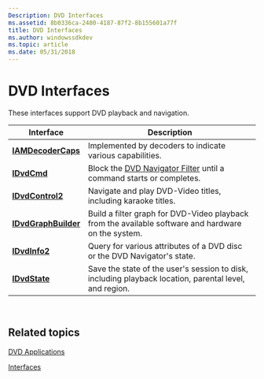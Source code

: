 ```yaml
---
Description: DVD Interfaces
ms.assetid: 8b0336ca-2480-4187-87f2-8b155601a77f
title: DVD Interfaces
ms.author: windowssdkdev
ms.topic: article
ms.date: 05/31/2018
---
```


# DVD Interfaces

These interfaces support DVD playback and navigation.



| Interface                                    | Description                                                                                            |
|----------------------------------------------|--------------------------------------------------------------------------------------------------------|
| [**IAMDecoderCaps**](/windows/desktop/api/Strmif/nn-strmif-iamdecodercaps)     | Implemented by decoders to indicate various capabilities.                                              |
| [**IDvdCmd**](/windows/desktop/api/Strmif/nn-strmif-idvdcmd)                   | Block the [DVD Navigator Filter](dvd-navigator-filter.md) until a command starts or completes.        |
| [**IDvdControl2**](/windows/desktop/api/Strmif/nn-strmif-idvdcontrol2)         | Navigate and play DVD-Video titles, including karaoke titles.                                          |
| [**IDvdGraphBuilder**](/windows/desktop/api/Strmif/nn-strmif-idvdgraphbuilder) | Build a filter graph for DVD-Video playback from the available software and hardware on the system.    |
| [**IDvdInfo2**](/windows/desktop/api/Strmif/nn-strmif-idvdinfo2)               | Query for various attributes of a DVD disc or the DVD Navigator's state.                               |
| [**IDvdState**](/windows/desktop/api/Strmif/nn-strmif-idvdstate)               | Save the state of the user's session to disk, including playback location, parental level, and region. |



 

## Related topics

<dl> <dt>

[DVD Applications](dvd-applications.md)
</dt> <dt>

[Interfaces](interfaces.md)
</dt> </dl>

 

 



